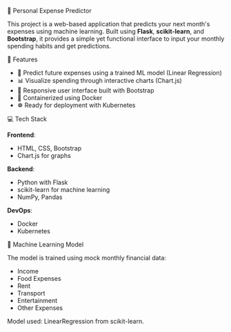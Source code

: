 🧮 Personal Expense Predictor

This project is a web-based application that predicts your next month's expenses using machine learning. Built using **Flask**, **scikit-learn**, and **Bootstrap**, it provides a simple yet functional interface to input your monthly spending habits and get predictions.

🚀 Features

- 🧠 Predict future expenses using a trained ML model (Linear Regression)
- 📊 Visualize spending through interactive charts (Chart.js)
- 📱 Responsive user interface built with Bootstrap
- 🐳 Containerized using Docker
- ☸ Ready for deployment with Kubernetes


 💻 Tech Stack

**Frontend**:
- HTML, CSS, Bootstrap
- Chart.js for graphs

**Backend**:
- Python with Flask
- scikit-learn for machine learning
- NumPy, Pandas

**DevOps**:
- Docker
- Kubernetes

 🧠 Machine Learning Model

The model is trained using mock monthly financial data:
- Income
- Food Expenses
- Rent
- Transport
- Entertainment
- Other Expenses

Model used: LinearRegression from scikit-learn.
